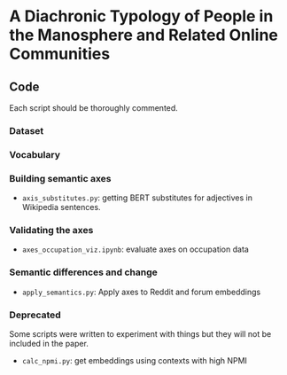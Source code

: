 # A Diachronic Typology of People in the Manosphere and Related Online Communities

## Code

Each script should be thoroughly commented.

### Dataset

### Vocabulary

### Building semantic axes

- `axis_substitutes.py`: getting BERT substitutes for adjectives in Wikipedia sentences.

### Validating the axes 

- `axes_occupation_viz.ipynb`: evaluate axes on occupation data

### Semantic differences and change 

- `apply_semantics.py`: Apply axes to Reddit and forum embeddings 

### Deprecated
Some scripts were written to experiment with things but they will not be included in the paper. 
- `calc_npmi.py`: get embeddings using contexts with high NPMI 
